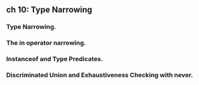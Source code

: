## ch 10: Type Narrowing

### Type Narrowing.

### The in operator narrowing.

### Instanceof and Type Predicates.

### Discriminated Union and Exhaustiveness Checking with never.
